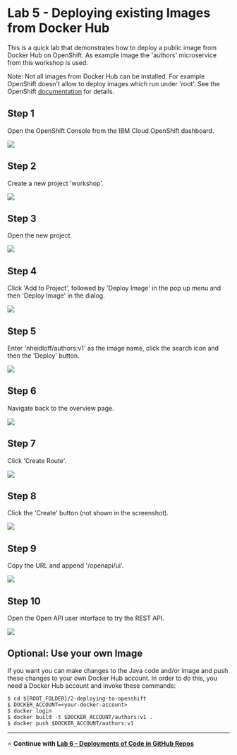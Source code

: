 # Lab 5 - Deploying existing Images from Docker Hub

This is a quick lab that demonstrates how to deploy a public image from Docker Hub on OpenShift. As example image the 'authors' microservice from this workshop is used.

Note: Not all images from Docker Hub can be installed. For example OpenShift doesn't allow to deploy images which run under 'root'. See the OpenShift [documentation](https://docs.openshift.com/container-platform/3.3/creating_images/guidelines.html) for details.

## Step 1

Open the OpenShift Console from the IBM Cloud OpenShift dashboard.

<kbd><img src="images/lab-5-step-0.jpg" /></kbd>

## Step 2

Create a new project 'workshop'.

<kbd><img src="images/lab-5-step-1.jpg" /></kbd>

## Step 3

Open the new project.

<kbd><img src="images/lab-5-step-2.jpg" /></kbd>

## Step 4

Click 'Add to Project', followed by 'Deploy Image' in the pop up menu and then 'Deploy Image' in the dialog.

<kbd><img src="images/lab-5-step-3.jpg" /></kbd>

## Step 5

Enter 'nheidloff/authors:v1' as the image name, click the search icon and then the 'Deploy' button.

<kbd><img src="images/lab-5-step-4.jpg" /></kbd>

## Step 6

Navigate back to the overview page.

<kbd><img src="images/lab-5-step-5.jpg" /></kbd>

## Step 7

Click 'Create Route'.

<kbd><img src="images/lab-5-step-6.jpg" /></kbd>

## Step 8

Click the 'Create' button (not shown in the screenshot).

<kbd><img src="images/lab-5-step-7.jpg" /></kbd>

## Step 9

Copy the URL and append '/openapi/ui'.

<kbd><img src="images/lab-5-step-8.jpg" /></kbd>

## Step 10

Open the Open API user interface to try the REST API.

<kbd><img src="images/lab-5-step-9.jpg" /></kbd>


## Optional: Use your own Image

If you want you can make changes to the Java code and/or image and push these changes to your own Docker Hub account. In order to do this, you need a Docker Hub account and invoke these commands:

```
$ cd ${ROOT_FOLDER}/2-deploying-to-openshift
$ DOCKER_ACCOUNT=<your-docker-account>
$ docker login
$ docker build -t $DOCKER_ACCOUNT/authors:v1 .
$ docker push $DOCKER_ACCOUNT/authors:v1
```

---

:star: __Continue with [Lab 6 - Deployments of Code in GitHub Repos](./6-github.md)__
